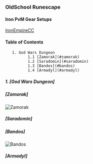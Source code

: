 ### OldSchool Runescape
#### Iron PvM Gear Setups
[IronEmpireCC](https://discord.com/invite/ironempire)

#### Table of Contents

       1. God Wars Dungeon
              1.1 [Zamorak](#zamorak)
              1.2 [Saradomin](#saradomin)
              1.3 [Bandos](#bandos)
              1.4 [Armadyl](#armadyl)
       
#####  1. [God Wars Dungeon]
#####         [Zamorak]
![Zamorak](https://i.imgur.com/KMdFBA3.png)
#####         [Saradomin]
#####         [Bandos]
![Bandos](https://i.imgur.com/13Ybpsi.png)
#####         [Armadyl]

